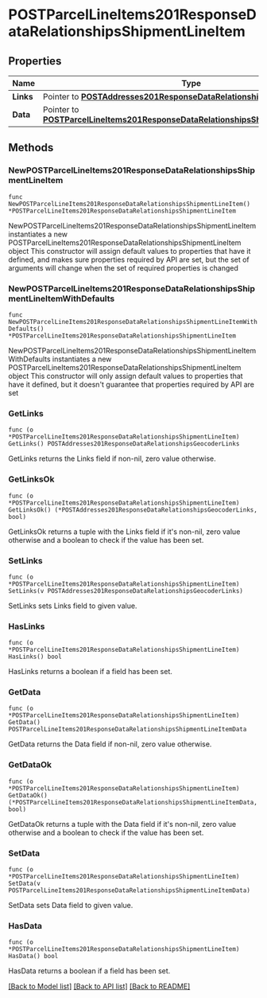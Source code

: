 # POSTParcelLineItems201ResponseDataRelationshipsShipmentLineItem

## Properties

Name | Type | Description | Notes
------------ | ------------- | ------------- | -------------
**Links** | Pointer to [**POSTAddresses201ResponseDataRelationshipsGeocoderLinks**](POSTAddresses201ResponseDataRelationshipsGeocoderLinks.md) |  | [optional] 
**Data** | Pointer to [**POSTParcelLineItems201ResponseDataRelationshipsShipmentLineItemData**](POSTParcelLineItems201ResponseDataRelationshipsShipmentLineItemData.md) |  | [optional] 

## Methods

### NewPOSTParcelLineItems201ResponseDataRelationshipsShipmentLineItem

`func NewPOSTParcelLineItems201ResponseDataRelationshipsShipmentLineItem() *POSTParcelLineItems201ResponseDataRelationshipsShipmentLineItem`

NewPOSTParcelLineItems201ResponseDataRelationshipsShipmentLineItem instantiates a new POSTParcelLineItems201ResponseDataRelationshipsShipmentLineItem object
This constructor will assign default values to properties that have it defined,
and makes sure properties required by API are set, but the set of arguments
will change when the set of required properties is changed

### NewPOSTParcelLineItems201ResponseDataRelationshipsShipmentLineItemWithDefaults

`func NewPOSTParcelLineItems201ResponseDataRelationshipsShipmentLineItemWithDefaults() *POSTParcelLineItems201ResponseDataRelationshipsShipmentLineItem`

NewPOSTParcelLineItems201ResponseDataRelationshipsShipmentLineItemWithDefaults instantiates a new POSTParcelLineItems201ResponseDataRelationshipsShipmentLineItem object
This constructor will only assign default values to properties that have it defined,
but it doesn't guarantee that properties required by API are set

### GetLinks

`func (o *POSTParcelLineItems201ResponseDataRelationshipsShipmentLineItem) GetLinks() POSTAddresses201ResponseDataRelationshipsGeocoderLinks`

GetLinks returns the Links field if non-nil, zero value otherwise.

### GetLinksOk

`func (o *POSTParcelLineItems201ResponseDataRelationshipsShipmentLineItem) GetLinksOk() (*POSTAddresses201ResponseDataRelationshipsGeocoderLinks, bool)`

GetLinksOk returns a tuple with the Links field if it's non-nil, zero value otherwise
and a boolean to check if the value has been set.

### SetLinks

`func (o *POSTParcelLineItems201ResponseDataRelationshipsShipmentLineItem) SetLinks(v POSTAddresses201ResponseDataRelationshipsGeocoderLinks)`

SetLinks sets Links field to given value.

### HasLinks

`func (o *POSTParcelLineItems201ResponseDataRelationshipsShipmentLineItem) HasLinks() bool`

HasLinks returns a boolean if a field has been set.

### GetData

`func (o *POSTParcelLineItems201ResponseDataRelationshipsShipmentLineItem) GetData() POSTParcelLineItems201ResponseDataRelationshipsShipmentLineItemData`

GetData returns the Data field if non-nil, zero value otherwise.

### GetDataOk

`func (o *POSTParcelLineItems201ResponseDataRelationshipsShipmentLineItem) GetDataOk() (*POSTParcelLineItems201ResponseDataRelationshipsShipmentLineItemData, bool)`

GetDataOk returns a tuple with the Data field if it's non-nil, zero value otherwise
and a boolean to check if the value has been set.

### SetData

`func (o *POSTParcelLineItems201ResponseDataRelationshipsShipmentLineItem) SetData(v POSTParcelLineItems201ResponseDataRelationshipsShipmentLineItemData)`

SetData sets Data field to given value.

### HasData

`func (o *POSTParcelLineItems201ResponseDataRelationshipsShipmentLineItem) HasData() bool`

HasData returns a boolean if a field has been set.


[[Back to Model list]](../README.md#documentation-for-models) [[Back to API list]](../README.md#documentation-for-api-endpoints) [[Back to README]](../README.md)


